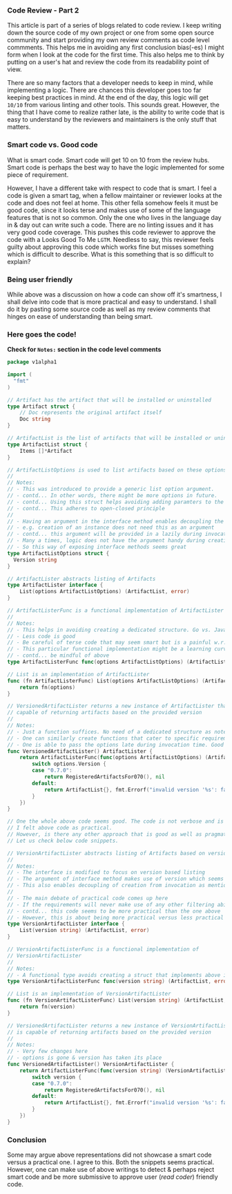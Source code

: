 ### Code Review - Part 2
This article is part of a series of blogs related to code review. I keep writing down the source code of my own project or
one from some open source community and start providing my own review comments as code level commments. This helps me in 
avoiding any first conclusion bias(-es) I might form when I look at the code for the first time. This also helps me to think
by putting on a user's hat and review the code from its readability point of view.

There are so many factors that a developer needs to keep in mind, while implementing a logic. There are chances this 
developer goes too far keeping best practices in mind. At the end of the day, this logic will get `10/10` from various 
linting and other tools. This sounds great. However, the thing that I have come to realize rather late, is the ability to 
write code that is easy to understand by the reviewers and maintainers is the only stuff that matters.

### Smart code vs. Good code
What is smart code. Smart code will get 10 on 10 from the review hubs. Smart code is perhaps the best way to have the logic
implemented for some piece of requirement. 

However, I have a different take with respect to code that is smart. I feel a code is given a smart tag, when a fellow 
maintainer or reviewer looks at the code and does not feel at home. This other fella somehow feels it must be good code, 
since it looks terse and makes use of some of the language features that is not so common. Only the one who lives in the 
language day in & day out can write such a code. There are no linting issues and it has very good code coverage. This pushes 
this code reviewer to approve the code with a Looks Good To Me `LGTM`. Needless to say, this reviewer feels guilty about 
approving this code which works fine but misses something which is difficult to describe. What is this something that is so
difficult to explain?

### Being user friendly
While above was a discussion on how a code can show off it's smartness, I shall delve into code that is more practical and
easy to understand. I shall do it by pasting some source code as well as my review comments that hinges on ease of 
understanding than being smart.

### Here goes the code!
**Check for `Notes:` section in the code level comments**

```go
package v1alpha1

import (
  "fmt"
)

// Artifact has the artifact that will be installed or uninstalled
type Artifact struct {
	// Doc represents the original artifact itself
	Doc string
}

// ArtifactList is the list of artifacts that will be installed or uninstalled
type ArtifactList struct {
	Items []*Artifact
}

// ArtifactListOptions is used to list artifacts based on these options
//
// Notes:
// - This was introduced to provide a generic list option argument. 
// - contd... In other words, there might be more options in future.
// - contd... Using this struct helps avoiding adding paramters to the function signature.
// - contd... This adheres to open-closed principle
//
// - Having an argument in the interface method enables decoupling the creation & invocation parts
// - e.g. creation of an instance does not need this as an argument
// - contd... this argument will be provided in a lazily during invocation of a method on this instance
// - Many a times, logic does not have the argument handy during creation of an instance
// - So this way of exposing interface methods seems great
type ArtifactListOptions struct {
  Version string
}

// ArtifactLister abstracts listing of Artifacts
type ArtifactLister interface {
	List(options ArtifactListOptions) (ArtifactList, error)
}

// ArtifactListerFunc is a functional implementation of ArtifactLister
//
// Notes:
// - This helps in avoiding creating a dedicated structure. Go vs. Java. Go wins here.
// - Less code is good
// - Be careful of terse code that may seem smart but is a painful w.r.t maintainance
// - This particular functional implementation might be a learning curve to fellow developers.
// - contd... be mindful of above
type ArtifactListerFunc func(options ArtifactListOptions) (ArtifactList, error)

// List is an implementation of ArtifactLister
func (fn ArtifactListerFunc) List(options ArtifactListOptions) (ArtifactList, error) {
	return fn(options)
}

// VersionedArtifactLister returns a new instance of ArtifactLister that is
// capable of returning artifacts based on the provided version
//
// Notes:
// - Just a function suffices. No need of a dedicated structure as noted earlier
// - One can similarly create functions that cater to specific requirements without the need for structs
// - One is able to pass the options late during invocation time. Good
func VersionedArtifactLister() ArtifactLister {
	return ArtifactListerFunc(func(options ArtifactListOptions) (ArtifactList, error) {
		switch options.Version {
		case "0.7.0":
			return RegisteredArtifactsFor070(), nil
		default:
			return ArtifactList{}, fmt.Errorf("invalid version '%s': failed to list artifacts by version", version)
		}
	})
}

// One the whole above code seems good. The code is not verbose and is not too terse as well. 
// I felt above code as practical. 
// However, is there any other approach that is good as well as pragmatic. 
// Let us check below code snippets.

// VersionArtifactLister abstracts listing of Artifacts based on version
//
// Notes:
// - The interface is modified to focus on version based listing
// - The argument of interface method makes use of version which seems to be very natural
// - This also enables decoupling of creation from invocation as mentioned earlier
//
// - The main debate of practical code comes up here
// - If the requirements will never make use of any other filtering abilities than version
// - contd... this code seems to be more practical than the one above
// - However, this is about being more practical versus less practical
type VersionArtifactLister interface {
	List(version string) (ArtifactList, error)
}

// VersionArtifactListerFunc is a functional implementation of 
// VersionArtifactLister
//
// Notes:
// - A functional type avoids creating a struct that implements above interface
type VersionArtifactListerFunc func(version string) (ArtifactList, error)

// List is an implementation of VersionArtifactLister
func (fn VersionArtifactListerFunc) List(version string) (ArtifactList, error) {
	return fn(version)
}

// VersionedArtifactLister returns a new instance of VersionArtifactLister that 
// is capable of returning artifacts based on the provided version
//
// Notes:
// - Very few changes here
// - options is gone & version has taken its place
func VersionedArtifactLister() VersionArtifactLister {
	return ArtifactListerFunc(func(version string) (VersionArtifactLister, error) {
		switch version {
		case "0.7.0":
			return RegisteredArtifactsFor070(), nil
		default:
			return ArtifactList{}, fmt.Errorf("invalid version '%s': failed to list artifacts by version", version)
		}
	})
}
```

### Conclusion
Some may argue above representations did not showcase a smart code versus a practical one. I agree to this. Both the snippets
seems practical. However, one can make use of above writings to detect & perhaps reject smart code and be more submissive
to approve user (_read coder_) friendly code.
